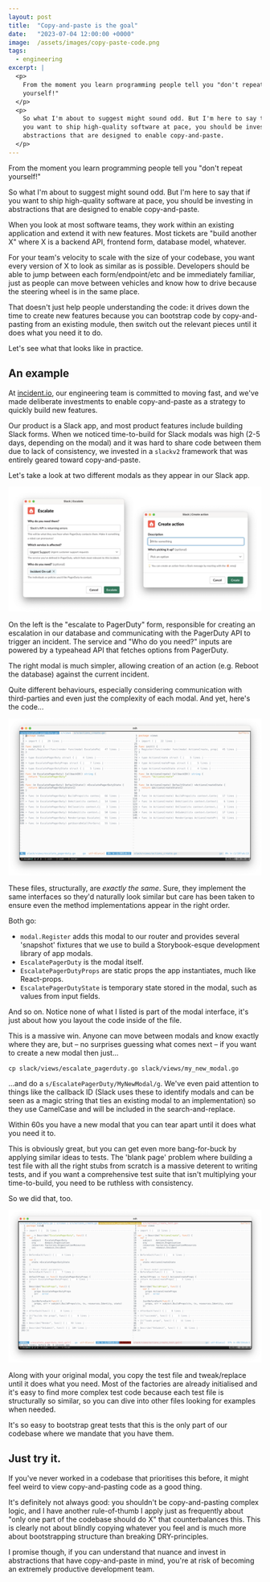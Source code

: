 ```yaml
---
layout: post
title:  "Copy-and-paste is the goal"
date:   "2023-07-04 12:00:00 +0000"
image:  /assets/images/copy-paste-code.png
tags:
  - engineering
excerpt: |
  <p>
    From the moment you learn programming people tell you "don't repeat
    yourself!"
  </p>
  <p>
    So what I'm about to suggest might sound odd. But I'm here to say that if
    you want to ship high-quality software at pace, you should be investing in
    abstractions that are designed to enable copy-and-paste.
  </p>
---
```


From the moment you learn programming people tell you "don't repeat yourself!"

So what I'm about to suggest might sound odd. But I'm here to say that if you
want to ship high-quality software at pace, you should be investing in
abstractions that are designed to enable copy-and-paste.

When you look at most software teams, they work within an existing application
and extend it with new features. Most tickets are "build another X" where X is a
backend API, frontend form, database model, whatever.

For your team's velocity to scale with the size of your codebase, you want every
version of X to look as similar as is possible. Developers should be able to
jump between each form/endpoint/etc and be immediately familiar, just as people
can move between vehicles and know how to drive because the steering wheel is in
the same place.

That doesn't just help people understanding the code: it drives down the time to
create new features because you can bootstrap code by copy-and-pasting from an
existing module, then switch out the relevant pieces until it does what you need
it to do.

Let's see what that looks like in practice.

## An example

At [incident.io](https://incident.io/), our engineering team is committed to
moving fast, and we've made deliberate investments to enable copy-and-paste as a
strategy to quickly build
new features.

Our product is a Slack app, and most product features include building Slack
forms. When we noticed time-to-build for Slack modals was high (2-5 days,
depending on the modal) and it was hard to share code between them due to lack
of consistency, we invested in a `slackv2` framework that was entirely geared
toward copy-and-paste.

Let's take a look at two different modals as they appear in our Slack app.

![Escalation and action create modal side-by-side](/assets/images/copy-paste-modals.png)

On the left is the "escalate to PagerDuty" form, responsible for creating an
escalation in our database and communicating with the PagerDuty API to trigger
an incident. The service and "Who do you need?" inputs are powered by a
typeahead API that fetches options from PagerDuty.

The right modal is much simpler, allowing creation of an action (e.g. Reboot the
database) against the current incident.

Quite different behaviours, especially considering communication with
third-parties and even just the complexity of each modal. And yet, here's the
code...

![Escalation and action modal code side-by-side](/assets/images/copy-paste-code.png)

These files, structurally, are _exactly the same_. Sure, they implement the same
interfaces so they'd naturally look similar but care has been taken to ensure
even the method implementations appear in the right order.

Both go:

- `modal.Register` adds this modal to our router and provides several 'snapshot'
  fixtures that we use to build a Storybook-esque development library of app
  modals.
- `EscalatePagerDuty` is the modal itself.
- `EscalatePagerDutyProps` are static props the app instantiates, much like
  React-props.
- `EscalatePagerDutyState` is temporary state stored in the modal, such as
  values from input fields.

And so on. Notice none of what I listed is part of the modal interface, it's
just about how you layout the code inside of the file.

This is a massive win. Anyone can move between modals and know exactly where
they are, but – no surprises guessing what comes next – if you want to create a
new modal then just...

```
cp slack/views/escalate_pagerduty.go slack/views/my_new_modal.go
```

...and do a `s/EscalatePagerDuty/MyNewModal/g`. We've even paid attention to
things like the callback ID (Slack uses these to identify modals and can be seen
as a magic string that ties an existing modal to an implementation) so they use
CamelCase and will be included in the search-and-replace.

Within 60s you have a new modal that you can tear apart until it does what you
need it to.

This is obviously great, but you can get even more bang-for-buck by applying
similar ideas to tests. The 'blank page' problem where building a test file with
all the right stubs from scratch is a massive deterent to writing tests, and if
you want a comprehensive test suite that isn't multiplying your time-to-build,
you need to be ruthless with consistency.

So we did that, too.

![Escalation and action modal test code side-by-side](/assets/images/copy-paste-test-code.png)

Along with your original modal, you copy the test file and tweak/replace until
it does what you need. Most of the factories are already initialised and it's
easy to find more complex test code because each test file is structurally so
similar, so you can dive into other files looking for examples when needed.

It's so easy to bootstrap great tests that this is the only part of our codebase
where we mandate that you have them.

## Just try it.

If you've never worked in a codebase that prioritises this before, it might feel
weird to view copy-and-pasting code as a good thing.

It's definitely not always good: you shouldn't be copy-and-pasting complex
logic, and I have another rule-of-thumb I apply just as frequently about "only
one part of the codebase should do X" that counterbalances this. This is clearly
not about blindly copying whatever you feel and is much more about bootstrapping
structure than breaking DRY-principles.

I promise though, if you can understand that nuance and invest in abstractions
that have copy-and-paste in mind, you're at risk of becoming an extremely
productive development team.
